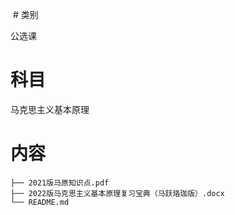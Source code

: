  # 类别

公选课

# 科目

马克思主义基本原理

# 内容

```
├── 2021版马原知识点.pdf
├── 2022版马克思主义基本原理复习宝典（马跃珞珈版）.docx
└── README.md
```

